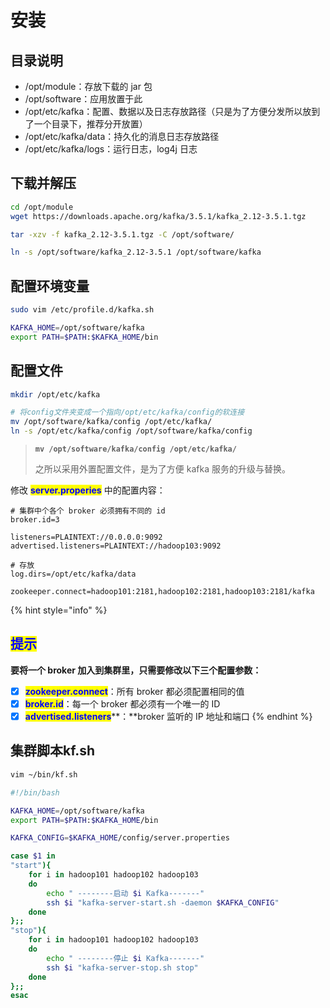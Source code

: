 # 安装

## 目录说明

* /opt/module：存放下载的 jar 包
* /opt/software：应用放置于此
* /opt/etc/kafka：配置、数据以及日志存放路径（只是为了方便分发所以放到了一个目录下，推荐分开放置）
* /opt/etc/kafka/data：持久化的消息日志存放路径
* /opt/etc/kafka/logs：运行日志，log4j 日志

## 下载并解压

```bash
cd /opt/module
wget https://downloads.apache.org/kafka/3.5.1/kafka_2.12-3.5.1.tgz
```

```bash
tar -xzv -f kafka_2.12-3.5.1.tgz -C /opt/software/
```

```bash
ln -s /opt/software/kafka_2.12-3.5.1 /opt/software/kafka
```

## 配置环境变量

```bash
sudo vim /etc/profile.d/kafka.sh
```

```bash
KAFKA_HOME=/opt/software/kafka
export PATH=$PATH:$KAFKA_HOME/bin
```

## 配置文件

```bash
mkdir /opt/etc/kafka

# 将config文件夹变成一个指向/opt/etc/kafka/config的软连接
mv /opt/software/kafka/config /opt/etc/kafka/
ln -s /opt/etc/kafka/config /opt/software/kafka/config
```

> <pre class="language-bash"><code class="lang-bash"><strong>mv /opt/software/kafka/config /opt/etc/kafka/
> </strong></code></pre>
>
> 之所以采用外置配置文件，是为了方便 kafka 服务的升级与替换。

修改 <mark style="color:blue;">**server.properies**</mark> 中的配置内容：

```properties
# 集群中个各个 broker 必须拥有不同的 id
broker.id=3
  ​
listeners=PLAINTEXT://0.0.0.0:9092
advertised.listeners=PLAINTEXT://hadoop103:9092
  ​
# 存放
log.dirs=/opt/etc/kafka/data
  ​
zookeeper.connect=hadoop101:2181,hadoop102:2181,hadoop103:2181/kafka
```

{% hint style="info" %}
## <mark style="color:blue;">**提示**</mark>

**要将一个 broker 加入到集群里，只需要修改以下三个配置参数：**

* [x] <mark style="color:blue;">**zookeeper.connect**</mark>：所有 broker 都必须配置相同的值
* [x] <mark style="color:blue;">**broker.id**</mark>：每一个 broker 都必须有一个唯一的 ID
* [x] <mark style="color:blue;">**advertised.listeners**</mark>**：**broker 监听的 IP 地址和端口
{% endhint %}

## 集群脚本kf.sh

```bash
vim ~/bin/kf.sh
```

```bash
#!/bin/bash

KAFKA_HOME=/opt/software/kafka
export PATH=$PATH:$KAFKA_HOME/bin

KAFKA_CONFIG=$KAFKA_HOME/config/server.properties

case $1 in
"start"){
    for i in hadoop101 hadoop102 hadoop103
    do
        echo " --------启动 $i Kafka-------"
        ssh $i "kafka-server-start.sh -daemon $KAFKA_CONFIG"
    done
};;
"stop"){
    for i in hadoop101 hadoop102 hadoop103
    do
        echo " --------停止 $i Kafka-------"
        ssh $i "kafka-server-stop.sh stop"
    done
};;
esac
```
